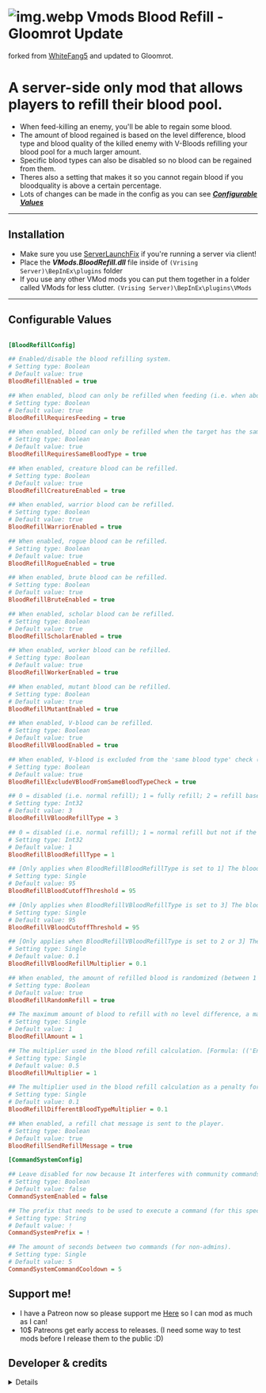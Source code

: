 # ![img.webp](https://i.imgur.com/w9Cl5rk.png) Vmods Blood Refill - Gloomrot Update
forked from [WhiteFang5](https://github.com/WhiteFang5/VMods) and updated to Gloomrot.

# A server-side only mod that allows players to refill their blood pool.
* When feed-killing an enemy, you'll be able to regain some blood.
* The amount of blood regained is based on the level difference, blood type and blood quality of the killed enemy with V-Bloods refilling your blood pool for a much larger amount.
* Specific blood types can also be disabled so no blood can be regained from them.
* Theres also a setting that makes it so you cannot regain blood if you bloodquality is above a certain percentage.
* Lots of changes can be made in the config as you can see [<ins>**_Configurable Values_**<ins/>](#configurable-values)

---

## Installation
- Make sure you use [ServerLaunchFix](https://v-rising.thunderstore.io/package/Mythic/ServerLaunchFix/) if you're running a server via client!
- Place the **_VMods.BloodRefill.dll_** file inside of `(Vrising Server)\BepInEx\plugins` folder
- If you use any other VMod mods you can put them together in a folder called VMods for less clutter. `(Vrising Server)\BepInEx\plugins\VMods`

---

## Configurable Values

```ini

[BloodRefillConfig]

## Enabled/disable the blood refilling system.
# Setting type: Boolean
# Default value: true
BloodRefillEnabled = true

## When enabled, blood can only be refilled when feeding (i.e. when aborting the feed).
# Setting type: Boolean
# Default value: true
BloodRefillRequiresFeeding = true

## When enabled, blood can only be refilled when the target has the same blood type.
# Setting type: Boolean
# Default value: true
BloodRefillRequiresSameBloodType = true

## When enabled, creature blood can be refilled.
# Setting type: Boolean
# Default value: true
BloodRefillCreatureEnabled = true

## When enabled, warrior blood can be refilled.
# Setting type: Boolean
# Default value: true
BloodRefillWarriorEnabled = true

## When enabled, rogue blood can be refilled.
# Setting type: Boolean
# Default value: true
BloodRefillRogueEnabled = true

## When enabled, brute blood can be refilled.
# Setting type: Boolean
# Default value: true
BloodRefillBruteEnabled = true

## When enabled, scholar blood can be refilled.
# Setting type: Boolean
# Default value: true
BloodRefillScholarEnabled = true

## When enabled, worker blood can be refilled.
# Setting type: Boolean
# Default value: true
BloodRefillWorkerEnabled = true

## When enabled, mutant blood can be refilled.
# Setting type: Boolean
# Default value: true
BloodRefillMutantEnabled = true

## When enabled, V-blood can be refilled.
# Setting type: Boolean
# Default value: true
BloodRefillVBloodEnabled = true

## When enabled, V-blood is excluded from the 'same blood type' check (i.e. it's always considered to be 'the same blood type' as the player's blood type).
# Setting type: Boolean
# Default value: true
BloodRefillExcludeVBloodFromSameBloodTypeCheck = true

## 0 = disabled (i.e. normal refill); 1 = fully refill; 2 = refill based on V-blood monster level; 3 = refill based on V-blood monster level but not if the player is above BloodRefillVBloodCutoffThreshold % of blood quality. only works when BloodRefillVBloodEnabled is enabled.
# Setting type: Int32
# Default value: 3
BloodRefillVBloodRefillType = 3

## 0 = disabled (i.e. normal refill); 1 = normal refill but not if the player is above BloodRefillBloodCutoffThreshold % of blood quality.
# Setting type: Int32
# Default value: 1
BloodRefillBloodRefillType = 1

## [Only applies when BloodRefillBloodRefillType is set to 1] The blood quality percentage cutoff threshold (i.e. if the player's blood quality is above this threshold, npc blood will not refill the player's blood).
# Setting type: Single
# Default value: 95
BloodRefillBloodCutoffThreshold = 95

## [Only applies when BloodRefillVBloodRefillType is set to 3] The blood quality percentage cutoff threshold (i.e. if the player's blood quality is above this threshold, V-blood will not refill the player's blood).
# Setting type: Single
# Default value: 95
BloodRefillVBloodCutoffThreshold = 95

## [Only applies when BloodRefillVBloodRefillType is set to 2 or 3] The multiplier used in the V-blood refill calculation ('EnemyLevel' * 'BloodRefillVBloodRefillMultiplier' * 'BloodRefillMultiplier').
# Setting type: Single
# Default value: 0.1
BloodRefillVBloodRefillMultiplier = 0.1

## When enabled, the amount of refilled blood is randomized (between 1 and the calculated refillable amount).
# Setting type: Boolean
# Default value: true
BloodRefillRandomRefill = true

## The maximum amount of blood to refill with no level difference, a matching blood type and quality (Expressed in Litres of blood).
# Setting type: Single
# Default value: 1
BloodRefillAmount = 1

## The multiplier used in the blood refill calculation. [Formula: (('Enemy Level' / 'Player Level') * ((100 - ('Player Blood Quality %' - 'Enemy Blood Quality %')) / 100)) * 'BloodRefillAmount' * '(If applicable) BloodRefillDifferentBloodTypeMultiplier' * 'BloodRefillMultiplier']
# Setting type: Single
# Default value: 0.5
BloodRefillMultiplier = 1

## The multiplier used in the blood refill calculation as a penalty for feeding on a different blood type (only works when BloodRefillRequiresSameBloodType is disabled).
# Setting type: Single
# Default value: 0.1
BloodRefillDifferentBloodTypeMultiplier = 0.1

## When enabled, a refill chat message is sent to the player.
# Setting type: Boolean
# Default value: true
BloodRefillSendRefillMessage = true

[CommandSystemConfig]

## Leave disabled for now because It interferes with community commands. Enabled/disable the Commands system (for this specific mod).
# Setting type: Boolean
# Default value: false
CommandSystemEnabled = false

## The prefix that needs to be used to execute a command (for this specific mod).
# Setting type: String
# Default value: !
CommandSystemPrefix = !

## The amount of seconds between two commands (for non-admins).
# Setting type: Single
# Default value: 5
CommandSystemCommandCooldown = 5
```
## Support me!
* I have a Patreon now so please support me [Here](https://patreon.com/user?u=97347013) so I can mod as much as I can!
* 10$ Patreons get early access to releases. (I need some way to test mods before I release them to the public :D)

## Developer & credits
<details>

### V rising modding discord [Discord](https://discord.gg/XY5bNtNm4w)
### Current Developer
- `skythebro/skyKDG` - Also known as realsky on discord

### Original Creator & Developer
- [WhiteFang5](https://github.com/WhiteFang5/VMods)

</details>
